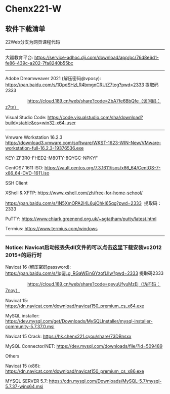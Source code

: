 # Chenx221-W
软件下载清单
------------

22Web分支为网页课程代码

------------

大疆教育平台:
https://service-adhoc.dji.com/download/app/pc/76d8e6d1-fe86-439c-a202-7fa8240b55bc

------------

Adobe Dreamweaver 2021 (解压密码@vposy):
https://pan.baidu.com/s/1OpdSHzLR4bmgnCRUtZ7teg?pwd=2333
提取码2333 

&emsp;&emsp;&emsp;&emsp;&emsp;https://cloud.189.cn/web/share?code=ZbA7fe6BbQfe（访问码：z7tn）

Visual Studio Code:
https://code.visualstudio.com/sha/download?build=stable&os=win32-x64-user

------------
Vmware Workstation 16.2.3
https://download3.vmware.com/software/WKST-1623-WIN-New/VMware-workstation-full-16.2.3-19376536.exe

KEY: 
ZF3R0-FHED2-M80TY-8QYGC-NPKYF

CentOS7 1611 ISO:
https://vault.centos.org/7.3.1611/isos/x86_64/CentOS-7-x86_64-DVD-1611.iso

SSH Client

XShell & XFTP:
https://www.xshell.com/zh/free-for-home-school/

https://pan.baidu.com/s/1N5XmOPA2l4L6ujOhkI65qg?pwd=2333 &nbsp;提取码：2333 

PuTTY:
https://www.chiark.greenend.org.uk/~sgtatham/putty/latest.html

Termius:
https://www.termius.com/windows

------------
<h3>Notice:&nbsp;Navicat启动报丢失dll文件的可以点击<a href="https://docs.microsoft.com/ja-jp/cpp/windows/latest-supported-vc-redist?view=msvc-170">这里</a>下载安装vc2012 2015+的运行时</h3>



Navicat 16 (解压密码password): 
https://pan.baidu.com/s/1q6jLg_RGaWEinGYzofLlIw?pwd=2333 
提取码2333 

&emsp;&emsp;&emsp;&emsp;&emsp;https://cloud.189.cn/web/share?code=qeyuUfyuMzEj（访问码：7noy）


Navicat 15:
https://dn.navicat.com/download/navicat150_premium_cs_x64.exe

MySQL installer: 
https://dev.mysql.com/get/Downloads/MySQLInstaller/mysql-installer-community-5.7.37.0.msi

Navicat 15 Crack: 
https://hk.chenx221.cyou/share/73DBnsxx

MySQL Connector/NET:
https://dev.mysql.com/downloads/file/?id=509489

Others

Navicat 15 (x86):
https://dn.navicat.com/download/navicat150_premium_cs_x86.exe

MYSQL SERVER 5.7: https://cdn.mysql.com/Downloads/MySQL-5.7/mysql-5.7.37-winx64.msi
